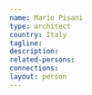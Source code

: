 ```yaml
---
name: Mario Pisani
type: architect
country: Italy
tagline:
description:
related-persons:
connections:
layout: person
---
```

